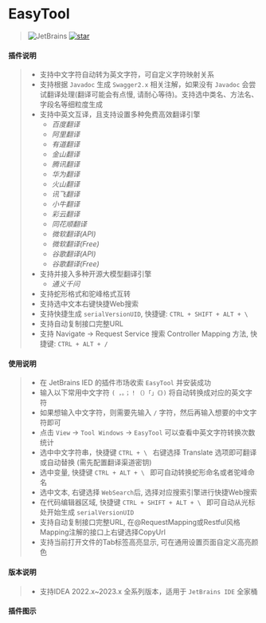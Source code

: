 # EasyTool

> ![JetBrains](https://img.shields.io/jetbrains/plugin/v/21589)
> [![star](https://gitee.com/milubin/easy-tool-plugin/badge/star.svg?theme=dark)](https://gitee.com/milubin/easy-tool-plugin/stargazers)

#### 插件说明
> * 支持中文字符自动转为英文字符，可自定义字符映射关系
> * 支持根据 `Javadoc` 生成 `Swagger2.x` 相关注解，如果没有 `Javadoc` 会尝试翻译处理(翻译可能会有点慢, 请耐心等待)。支持选中类名、方法名、字段名等细粒度生成
> * 支持中英文互译，且支持设置多种免费高效翻译引擎
>   * _百度翻译_
>   * _阿里翻译_
>   * _有道翻译_
>   * _金山翻译_
>   * _腾讯翻译_
>   * _华为翻译_
>   * _火山翻译_
>   * _讯飞翻译_
>   * _小牛翻译_
>   * _彩云翻译_
>   * _同花顺翻译_
>   * _微软翻译(API)_
>   * _微软翻译(Free)_
>   * _谷歌翻译(API)_
>   * _谷歌翻译(Free)_
> * 支持并接入多种开源大模型翻译引擎
>   * _通义千问_
> * 支持蛇形格式和驼峰格式互转
> * 支持选中文本右键快捷Web搜索
> * 支持快捷生成 `serialVersionUID`, 快捷键: `CTRL + SHIFT + ALT + \`
> * 支持自动复制接口完整URL
> * 支持 Navigate -> Request Service 搜索 Controller Mapping 方法, 快捷键: `CTRL + ALT + /`

#### 使用说明
> * 在 JetBrains IED 的插件市场收索 `EasyTool` 并安装成功
> * 输入以下常用中文字符 `( ，。；！（）「」《》)` 将自动转换成对应的英文字符
> * 如果想输入中文字符，则需要先输入 `/` 字符，然后再输入想要的中文字符即可
> * 点击 `View` -> `Tool Windows` -> `EasyTool` 可以查看中英文字符转换次数统计
> * 选中中文字符串，快捷键 `CTRL + \ ` 右键选择 Translate 选项即可翻译或自动替换 (需先配置翻译渠道密钥)
> * 选中变量, 快捷键 `CTRL + ALT + \ ` 即可自动转换蛇形命名或者驼峰命名
> * 选中文本, 右键选择 `WebSearch`后, 选择对应搜索引擎进行快捷Web搜索
> * 在代码编辑器区域, 快捷键 `CTRL + SHIFT + ALT + \ ` 即可自动从光标处开始生成 `serialVersionUID`
> * 支持自动复制接口完整URL, 在@RequestMapping或Restful风格Mapping注解的接口上右键选择CopyUrl
> * 支持当前打开文件的Tab标签高亮显示, 可在通用设置页面自定义高亮颜色

#### 版本说明
> * 支持IDEA 2022.x~2023.x 全系列版本，适用于 `JetBrains IDE` 全家桶

#### 插件图示
